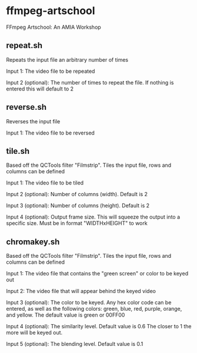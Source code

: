 # ffmpeg-artschool
FFmpeg Artschool: An AMIA Workshop

## repeat.sh
Repeats the input file an arbitrary number of times

Input 1: The video file to be repeated

Input 2 (optional): The number of times to repeat the file. If nothing is entered this will default to 2

## reverse.sh
Reverses the input file

Input 1: The video file to be reversed

## tile.sh
Based off the QCTools filter "Filmstrip". Tiles the input file, rows and columns can be defined

Input 1: The video file to be tiled

Input 2 (optional): Number of columns (width). Default is 2

Input 3 (optional): Number of columns (height). Default is 2

Input 4 (optional): Output frame size. This will squeeze the output into a specific size. Must be in format "WIDTHxHEIGHT" to work

## chromakey.sh
Based off the QCTools filter "Filmstrip". Tiles the input file, rows and columns can be defined

Input 1: The video file that contains the "green screen" or color to be keyed out

Input 2: The video file that will appear behind the keyed video

Input 3 (optional): The color to be keyed. Any hex color code can be entered, as well as the following colors: green, blue, red, purple, orange, and yellow. The default value is green or 00FF00

Input 4 (optional): The similarity level. Default value is 0.6 The closer to 1 the more will be keyed out.

Input 5 (optional): The blending level. Default value is 0.1
